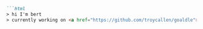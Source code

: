 ```markdown
```html
> hi I'm bert
> currently working on <a href="https://github.com/troycallen/goaldle">goaldle</a> and <a href="https://github.com/troycallen/enviro-llm">envirollm</a>
